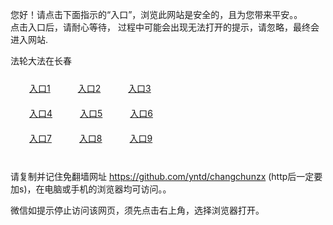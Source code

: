 您好！请点击下面指示的“入口”，浏览此网站是安全的，且为您带来平安。。 <br/>
点击入口后，请耐心等待， 过程中可能会出现无法打开的提示，请忽略，最终会进入网站. </br>

法轮大法在长春<br/>
<div style="padding:10px"><a style="margin:20px" target="_blank" href="https://d2h8i6z5qd9in1.cloudfront.net/2Qpsp?pucxnwv" id="ccLink1" rel="nofollow">入口1</a> <a target="_blank" style="margin:20px" href="https://d2i8vmpe67p6j8.cloudfront.net/2Qpsp?oazlgw" id="ccLink2" rel="nofollow">入口2</a> <a style="margin:20px" target="_blank" href="https://dc4nmyl1b4k8n.cloudfront.net/2Qpsp?swpceya" id="ccLink3" rel="nofollow">入口3</a></div>

<div style="padding:10px" ><a style="margin:20px" target="_blank" href="https://d2h8i6z5qd9in1.cloudfront.net/2Qpsp?pucxnwv" id="ccLink4" rel="nofollow">入口4</a> <a style="margin:20px" href="https://d2i8vmpe67p6j8.cloudfront.net/2Qpsp?oazlgw" target="_blank" id="ccLink5" rel="nofollow">入口5</a> <a style="margin:20px" href="https://dc4nmyl1b4k8n.cloudfront.net/2Qpsp?swpceya" target="_blank" id="ccLink6" rel="nofollow">入口6</a></div>

<div style="padding:10px"><a style="margin:20px" target="_blank" href="https://d2h8i6z5qd9in1.cloudfront.net/2Qpsp?pucxnwv" id="ccLink7" rel="nofollow">入口7</a> <a style="margin:20px" href="https://d2i8vmpe67p6j8.cloudfront.net/2Qpsp?oazlgw" target="_blank" id="ccLink8" rel="nofollow">入口8</a> <a style="margin:20px" target="_blank" href="https://dc4nmyl1b4k8n.cloudfront.net/2Qpsp?swpceya" id="ccLink9" rel="nofollow">入口9</a></div>

<br/>



请复制并记住免翻墙网址 https://github.com/yntd/changchunzx (http后一定要加s)，在电脑或手机的浏览器均可访问。。<br/>

微信如提示停止访问该网页，须先点击右上角，选择浏览器打开。
